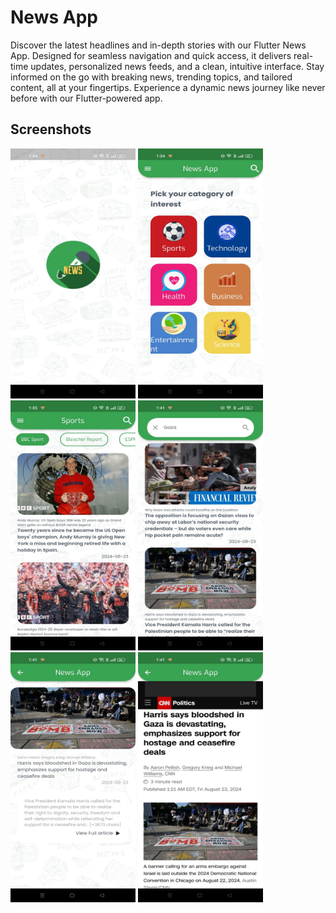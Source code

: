 # News App

Discover the latest headlines and in-depth stories with our Flutter News App. Designed for seamless navigation and quick access, it delivers real-time updates, personalized news feeds, and a clean, intuitive interface. Stay informed on the go with breaking news, trending topics, and tailored content, all at your fingertips. Experience a dynamic news journey like never before with our Flutter-powered app.

## Screenshots
<img src="screenshots/IMG-20240824-WA0050.jpg" width="200" height="400" /> <img src="screenshots/IMG-20240824-WA0049.jpg" width="200" height="400" /> <img src="screenshots/IMG-20240824-WA0051.jpg" width="200" height="400" /> <img src="screenshots/IMG-20240824-WA0054.jpg" width="200" height="400" /> <img src="screenshots/IMG-20240824-WA0052.jpg" width="200" height="400" /> <img src="screenshots/IMG-20240824-WA0053.jpg" width="200" height="400" />
